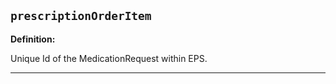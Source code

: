 ## `prescriptionOrderItem`

<b>Definition:</b><br>  

Unique Id of the MedicationRequest within EPS.

---